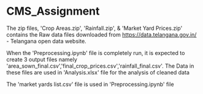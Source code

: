 # CMS_Assignment

The zip files, 'Crop Areas.zip', 'Rainfall.zip', & 'Market Yard Prices.zip' contains the Raw data files downloaded from https://data.telangana.gov.in/ - Telangana open data website.

When the 'Preprocessing.ipynb' file is completely run, it is expected to create 3 output files namely 'area_sown_final.csv','final_crop_prices.csv','rainfall_final.csv'. The Data in these files are used in 'Analysis.xlsx' file for the analysis of cleaned data

The 'market yards list.csv' file is used in 'Preprocessing.ipynb' file
